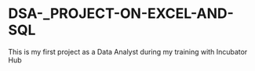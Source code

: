 # DSA-_PROJECT-ON-EXCEL-AND-SQL
This is my first project as a Data Analyst during my training with Incubator Hub
